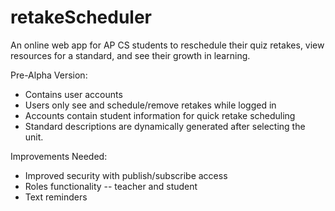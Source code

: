 # retakeScheduler
An online web app for AP CS students to reschedule their quiz retakes, view resources for a standard, and see their growth in learning.


Pre-Alpha Version:
+ Contains user accounts
+ Users only see and schedule/remove retakes while logged in
+ Accounts contain student information for quick retake scheduling
+ Standard descriptions are dynamically generated after selecting the unit. 

Improvements Needed:
+ Improved security with publish/subscribe access
+ Roles functionality -- teacher and student
+ Text reminders
